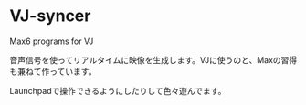 VJ-syncer
=========

Max6 programs for VJ

音声信号を使ってリアルタイムに映像を生成します。VJに使うのと、Maxの習得も兼ねて作っています。

Launchpadで操作できるようにしたりして色々遊んでます。

